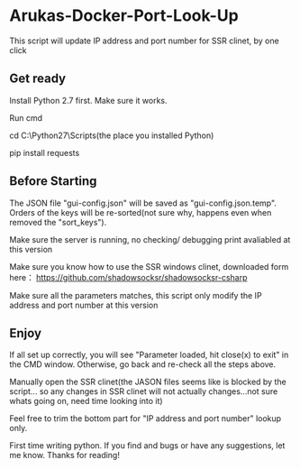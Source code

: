 # Arukas-Docker-Port-Look-Up
This script will update IP address and port number for SSR clinet, by one click

## Get ready
Install Python 2.7 first. Make sure it works.

Run cmd

cd C:\Python27\Scripts(the place you installed Python)

pip install requests

## Before Starting
The JSON file "gui-config.json" will be saved as "gui-config.json.temp". Orders of the keys will be re-sorted(not sure why, happens even when removed the "sort_keys").

Make sure the server is running, no checking/ debugging print avaliabled at this version

Make sure you know how to use the SSR windows clinet, downloaded form here： https://github.com/shadowsocksr/shadowsocksr-csharp

Make sure all the parameters matches, this script only modify the IP address and port number at this version

## Enjoy
If all set up correctly, you will see "Parameter loaded, hit close(x) to exit" in the CMD window. Otherwise, go back and re-check all the steps above.

Manually open the SSR clinet(the JASON files seems like is blocked by the script... so any changes in SSR clinet will not actually changes...not sure whats going on, need time looking into it)

Feel free to trim the bottom part for "IP address and port number" lookup only.

First time writing python. If you find and bugs or have any suggestions, let me know. Thanks for reading!

